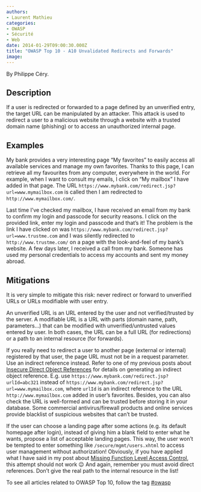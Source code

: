 ```yaml
---
authors:
- Laurent Mathieu
categories:
- OWASP
- Sécurité
- Web
date: 2014-01-29T09:00:30.000Z
title: "OWASP Top 10 - A10 Unvalidated Redirects and Forwards"
image: 
---
```


By Philippe Céry.

## Description

If a user is redirected or forwarded to a page defined by an unverified entry, the target URL can be manipulated by an attacker.
 This attack is used to redirect a user to a malicious website through a website with a trusted domain name (phishing) or to access an unauthorized internal page.

## Examples

My bank provides a very interesting page “My favorites” to easily access all available services and manage my own favorites. Thanks to this page, I can retrieve all my favourites from any computer, everywhere in the world.
 For example, when I want to consult my emails, I click on “My mailbox” I have added in that page. The URL `https://www.mybank.com/redirect.jsp?url=www.mymailbox.com` is called then I am redirected to `http://www.mymailbox.com/`.

Last time I’ve checked my mailbox, I have received an email from my bank to confirm my login and passcode for security reasons. I click on the provided link, enter my login and passcode and that’s it!
 The problem is the link I have clicked on was `https://www.mybank.com/redirect.jsp?url=www.trustme.com` and I was silently redirected to `http://www.trustme.com/` on a page with the look-and-feel of my bank’s website.
 A few days later, I received a call from my bank. Someone has used my personal credentials to access my accounts and sent my money abroad.

## Mitigations

It is very simple to mitigate this risk: never redirect or forward to unverified URLs or URLs modifiable with user entry.

An unverified URL is an URL entered by the user and not verified/trusted by the server.
 A modifiable URL is a URL with parts (domain name, path, parameters…) that can be modified with unverified/untrusted values entered by user.
 In both cases, the URL can be a full URL (for redirections) or a path to an internal resource (for forwards).

If you really need to redirect a user to another page (external or internal) registered by that user, the page URL must not be in a request parameter. Use an indirect reference instead. Refer to one of my previous posts about [Insecure Direct Object References](http://www.ipponusa.com/owasp-top-10-a4/ "OWASP Top 10 - A4 Insecure Direct Object References") for details on generating an indirect object reference.
 E.g. use `https://www.mybank.com/redirect.jsp?urlId=abc321` instead of `https://www.mybank.com/redirect.jsp?url=www.mymailbox.com`, where `urlId` is an indirect reference to the URL `http://www.mymailbox.com` added in user’s favorites.
 Besides, you can also check the URL is well-formed and can be trusted before storing it in your database. Some commercial antivirus/firewall products and online services provide blacklist of suspicious websites that can’t be trusted.

If the user can choose a landing page after some actions (e.g. its default homepage after login), instead of giving him a blank field to enter what he wants, propose a list of acceptable landing pages. This way, the user won’t be tempted to enter something like `/secure/mgmt/users.xhtml` to access user management without authorization! Obviously, if you have applied what I have said in my post about [Missing Function Level Access Control](http://www.ipponusa.com/owasp-top-10-a7/ "OWASP Top 10 - A7 Missing Function Level Access Control"), this attempt should not work 😉
 And again, remember you must avoid direct references. Don’t give the real path to the internal resource in the list!

To see all articles related to OWASP Top 10, follow the tag [#owasp](http://www.ipponusa.com/tag/owasp/ "OWASP Top 10")
